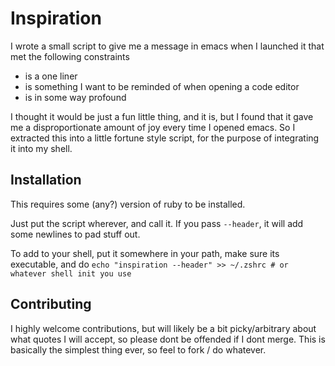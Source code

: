 # Inspiration

I wrote a small script to give me a message in emacs when I launched it that met the following constraints

 - is a one liner
 - is something I want to be reminded of when opening a code editor
 - is in some way profound

I thought it would be just a fun little thing, and it is, but I found that it gave me a disproportionate amount of joy every time I opened emacs. So I extracted this into a little fortune style script, for the purpose of integrating it into my shell.

## Installation

This requires some (any?) version of ruby to be installed.

Just put the script wherever, and call it. If you pass `--header`, it will add some newlines to pad stuff out.

To add to your shell, put it somewhere in your path, make sure its executable, and do `echo "inspiration --header" >> ~/.zshrc # or whatever shell init you use`

## Contributing

I highly welcome contributions, but will likely be a bit picky/arbitrary about what quotes I will accept, so please dont be offended if I dont merge. This is basically the simplest thing ever, so feel to fork / do whatever.
